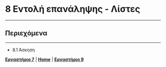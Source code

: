 # 8 Εντολή επανάληψης - Λίστες

---

## Περιεχόμενα

---

- 8.1 Άσκηση

[**Εργαστήριο 7**](lab_07.md) | [**Home**](../README.md) | [**Εργαστήριο 9**](lab_09.md)